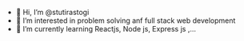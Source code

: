 - 👋 Hi, I’m @stutirastogi
- 👀 I’m interested in problem solving anf full stack web development
- 🌱 I’m currently learning Reactjs, Node js, Express js ,...
<!-- - 💞️ I’m looking to collaborate on ...
- 📫 How to reach me ... -->

<!---
stutirastogi2002/stutirastogi2002 is a ✨ special ✨ repository because its `README.md` (this file) appears on your GitHub profile.
You can click the Preview link to take a look at your changes.
--->
